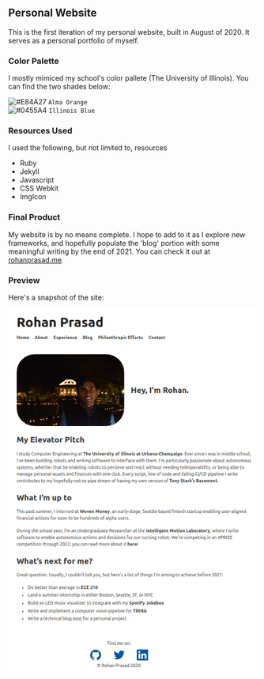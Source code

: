 ## Personal Website

This is the first iteration of my personal website, built in August of 2020. It serves as a personal portfolio of myself. 

### Color Palette

I mostly mimiced my school's color pallete (The University of Illinois). You can find the two shades below:

![#E84A27](https://via.placeholder.com/10/E84A27?text=+) `Alma Orange`</br> 
![#0455A4](https://via.placeholder.com/10/0455A4?text=+) `Illinois Blue`</br> 


### Resources Used

I used the following, but not limited to, resources

- Ruby
- Jekyll
- Javascript
- CSS Webkit
- ImgIcon

### Final Product

My website is by no means complete. I hope to add to it as I explore new frameworks, and hopefully populate the 'blog' portion with some meaningful writing by the end of 2021. You can check it out at [rohanprasad.me](http://rohanprasad.me).

### Preview

Here's a snapshot of the site:

![Snapshot](./assets/snapshot.png)
